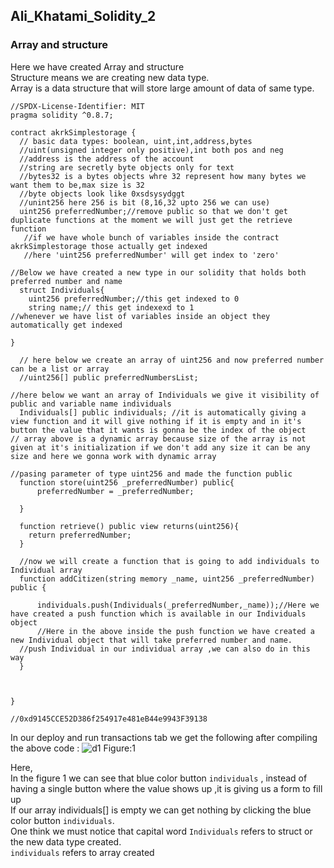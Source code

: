 ## Ali_Khatami_Solidity_2
### Array and structure

Here we have created Array and structure<br>
Structure means we are creating new data type.<br>
Array is a data structure that will store large amount of data of same type.<br>


```
//SPDX-License-Identifier: MIT
pragma solidity ^0.8.7;

contract akrkSimplestorage {
  // basic data types: boolean, uint,int,address,bytes
  //uint(unsigned integer only positive),int both pos and neg
  //address is the address of the account
  //string are secretly byte objects only for text
  //bytes32 is a bytes objects whre 32 represent how many bytes we want them to be,max size is 32
  //byte objects look like 0xsdsysydggt
  //unint256 here 256 is bit (8,16,32 upto 256 we can use)
  uint256 preferredNumber;//remove public so that we don't get duplicate functions at the moment we will just get the retrieve function
   //if we have whole bunch of variables inside the contract akrkSimplestorage those actually get indexed
   //here 'uint256 preferredNumber' will get index to 'zero'
  
//Below we have created a new type in our solidity that holds both preferred number and name 
  struct Individuals{
    uint256 preferredNumber;//this get indexed to 0
    string name;// this get indexexd to 1
//whenever we have list of variables inside an object they automatically get indexed

}

  // here below we create an array of uint256 and now preferred number can be a list or array
  //uint256[] public preferredNumbersList;

//here below we want an array of Individuals we give it visibility of public and variable name individuals
  Individuals[] public individuals; //it is automatically giving a view function and it will give nothing if it is empty and in it's button the value that it wants is gonna be the index of the object
// array above is a dynamic array because size of the array is not given at it's initialization if we don't add any size it can be any size and here we gonna work with dynamic array

//pasing parameter of type uint256 and made the function public
  function store(uint256 _preferredNumber) public{
      preferredNumber = _preferredNumber;
    
  }

  function retrieve() public view returns(uint256){
    return preferredNumber;
  }

  //now we will create a function that is going to add individuals to Individual array
  function addCitizen(string memory _name, uint256 _preferredNumber) public {
      
      individuals.push(Individuals(_preferredNumber,_name));//Here we have created a push function which is available in our Individuals object
      //Here in the above inside the push function we have created a new Individual object that will take preferred number and name. 
  //push Individual in our individual array ,we can also do in this way
  }


  
}

//0xd9145CCE52D386f254917e481eB44e9943F39138
```

In our deploy and run transactions tab we get the following after compiling the above code :
![d1](https://user-images.githubusercontent.com/89090776/226176285-2ec73425-b364-4e32-aae6-ff06af8c592f.jpg)
Figure:1

Here,<br>
In the figure 1 we can see that blue color button ```individuals``` , instead of having a single button where the value shows up ,it is giving us a form to fill up<br>
If our array individuals[] is empty we can get nothing by clicking the blue color button ```individuals```.<br>
One think we must notice that capital word ```Individuals``` refers to struct or the new data type created.<br>
```individuals``` refers to array created<br>


